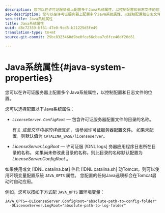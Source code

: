```yaml
---
description: 您可以在许可证服务器上配置多个Java系统属性，以控制配置和日志文件的位置。
seo-description: 您可以在许可证服务器上配置多个Java系统属性，以控制配置和日志文件的位置。
seo-title: Java系统属性
title: Java系统属性
uuid: d8c72359-bf61-47e0-9cd5-b21225d5fe49
translation-type: tm+mt
source-git-commit: 29bc8323460d9be0fce66cbea7c6fce46df20d61

---
```



# Java系统属性{#java-system-properties}

您可以在许可证服务器上配置多个Java系统属性，以控制配置和日志文件的位置。

您可以选择配置以下Java系统属性：

* *`LicenseServer.ConfigRoot`* — 包含许可证服务器配置文件的目录的名称。

   有关 *这些文件内容的详细信息* ，请参阅许可证服务器配置文件。 如果未配置，则默认值为 `CATALINA_BASE/licenseserver`。

* *LicenseServer.LogRoot* — 许可证服 [!DNL logs] 务器应用程序日志所在目录的名称。 如果尚未修改此目录的名称，则此目录的名称默认配置为 *LicenseServer.ConfigRoot* 。

如果使用或文 [!DNL catalina.bat] 件启 [!DNL catalina.sh] 动Tomcat，则可以使用环境变量配置系统 `JAVA_OPTS` 属性。 您配置的任何Java选项都会在Tomcat启动时自动应用。

例如，您可以按如下方式配 `JAVA_OPTS` 置环境变量：

```
JAVA_OPTS=-DLicenseServer.ConfigRoot="absolute-path-to-config-folder" 
  -DLicenseServer.LogRoot="absolute-path-to-log-folder"
```

